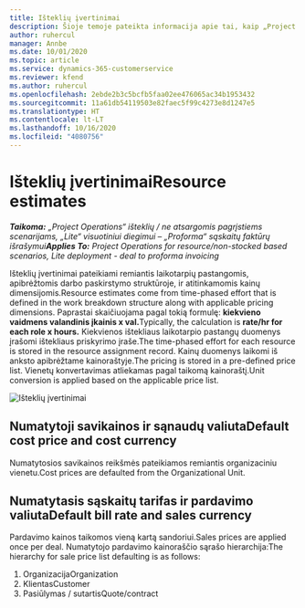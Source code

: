 ```yaml
---
title: Išteklių įvertinimai
description: Šioje temoje pateikta informacija apie tai, kaip „Project Operations“ nustatomi išteklių įvertinimai.
author: ruhercul
manager: Annbe
ms.date: 10/01/2020
ms.topic: article
ms.service: dynamics-365-customerservice
ms.reviewer: kfend
ms.author: ruhercul
ms.openlocfilehash: 2ebde2b3c5bcfb5faa02ee476065ac34b1953432
ms.sourcegitcommit: 11a61db54119503e82faec5f99c4273e8d1247e5
ms.translationtype: HT
ms.contentlocale: lt-LT
ms.lasthandoff: 10/16/2020
ms.locfileid: "4080756"
---
```

# <a name="resource-estimates"></a><span data-ttu-id="82920-103">Išteklių įvertinimai</span><span class="sxs-lookup"><span data-stu-id="82920-103">Resource estimates</span></span>

<span data-ttu-id="82920-104">_**Taikoma:** „Project Operations“ išteklių / ne atsargomis pagrįstiems scenarijams, „Lite“ visuotiniui diegimui – „Proforma“ sąskaitų faktūrų išrašymui_</span><span class="sxs-lookup"><span data-stu-id="82920-104">_**Applies To:** Project Operations for resource/non-stocked based scenarios, Lite deployment - deal to proforma invoicing_</span></span>

<span data-ttu-id="82920-105">Išteklių įvertinimai pateikiami remiantis laikotarpių pastangomis, apibrėžtomis darbo paskirstymo struktūroje, ir atitinkamomis kainų dimensijomis.</span><span class="sxs-lookup"><span data-stu-id="82920-105">Resource estimates come from time-phased effort that is defined in the work breakdown structure along with applicable pricing dimensions.</span></span> <span data-ttu-id="82920-106">Paprastai skaičiuojama pagal tokią formulę: **kiekvieno vaidmens valandinis įkainis x val.**</span><span class="sxs-lookup"><span data-stu-id="82920-106">Typically, the calculation is **rate/hr for each role x hours.**</span></span> <span data-ttu-id="82920-107">Kiekvienos ištekliaus laikotarpio pastangų duomenys įrašomi ištekliaus priskyrimo įraše.</span><span class="sxs-lookup"><span data-stu-id="82920-107">The time-phased effort for each resource is stored in the resource assignment record.</span></span> <span data-ttu-id="82920-108">Kainų duomenys laikomi iš anksto apibrėžtame kainoraštyje.</span><span class="sxs-lookup"><span data-stu-id="82920-108">The pricing is stored in a pre-defined price list.</span></span> <span data-ttu-id="82920-109">Vienetų konvertavimas atliekamas pagal taikomą kainoraštį.</span><span class="sxs-lookup"><span data-stu-id="82920-109">Unit conversion is applied based on the applicable price list.</span></span>

![Išteklių įvertinimai](./media/navigation12.png)

## <a name="default-cost-price-and-cost-currency"></a><span data-ttu-id="82920-111">Numatytoji savikainos ir sąnaudų valiuta</span><span class="sxs-lookup"><span data-stu-id="82920-111">Default cost price and cost currency</span></span>

<span data-ttu-id="82920-112">Numatytosios savikainos reikšmės pateikiamos remiantis organizaciniu vienetu.</span><span class="sxs-lookup"><span data-stu-id="82920-112">Cost prices are defaulted from the Organizational Unit.</span></span>

## <a name="default-bill-rate-and-sales-currency"></a><span data-ttu-id="82920-113">Numatytasis sąskaitų tarifas ir pardavimo valiuta</span><span class="sxs-lookup"><span data-stu-id="82920-113">Default bill rate and sales currency</span></span>

<span data-ttu-id="82920-114">Pardavimo kainos taikomos vieną kartą sandoriui.</span><span class="sxs-lookup"><span data-stu-id="82920-114">Sales prices are applied once per deal.</span></span> <span data-ttu-id="82920-115">Numatytojo pardavimo kainoraščio sąrašo hierarchija:</span><span class="sxs-lookup"><span data-stu-id="82920-115">The hierarchy for sale price list defaulting is as follows:</span></span>

1. <span data-ttu-id="82920-116">Organizacija</span><span class="sxs-lookup"><span data-stu-id="82920-116">Organization</span></span>
2. <span data-ttu-id="82920-117">Klientas</span><span class="sxs-lookup"><span data-stu-id="82920-117">Customer</span></span>
3. <span data-ttu-id="82920-118">Pasiūlymas / sutartis</span><span class="sxs-lookup"><span data-stu-id="82920-118">Quote/contract</span></span>

